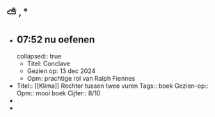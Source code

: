 ## ⛅ , °
- ## 07:52 nu oefenen
  collapsed:: true
	- Titel: Conclave
	- Gezien op: 13 dec 2024
	- Opm: prachtige rol van Ralph Fiennes
- Titel:: [[Klima]] Rechter tussen twee vuren
  Tags:: boek
  Gezien-op:: 
  Opm:: mooi boek
  Cijfer:: 8/10
-
-